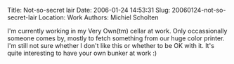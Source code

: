 Title: Not-so-secret lair
Date: 2006-01-24 14:53:31
Slug: 20060124-not-so-secret-lair
Location: Work
Authors: Michiel Scholten

<p>I'm currently working in my Very Own(tm) cellar at work. Only occassionally someone comes by, mostly to fetch something from our huge color printer. I'm still not sure whether I don't like this or whether to be OK with it. It's quite interesting to have your own bunker at work :)</p>